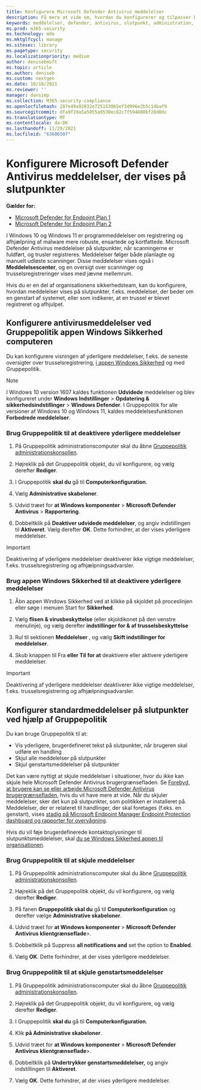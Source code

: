 ```yaml
---
title: Konfigurere Microsoft Defender Antivirus meddelelser
description: Få mere at vide om, hvordan du konfigurerer og tilpasser både standardmeddelelser Microsoft Defender Antivirus andre meddelelser på slutpunkter.
keywords: meddelelser, defender, antivirus, slutpunkt, administration, administrator
ms.prod: m365-security
ms.technology: mde
ms.mktglfcycl: manage
ms.sitesec: library
ms.pagetype: security
ms.localizationpriority: medium
author: denisebmsft
ms.topic: article
ms.author: deniseb
ms.custom: nextgen
ms.date: 10/18/2021
ms.reviewer: ''
manager: dansimp
ms.collection: M365-security-compliance
ms.openlocfilehash: 287e49a92032e725153065ef3d996e2b5c14baf9
ms.sourcegitcommit: dfa9f28a5a5055a9530ec82c7f594808bf28d0dc
ms.translationtype: MT
ms.contentlocale: da-DK
ms.lasthandoff: 11/29/2021
ms.locfileid: "63606507"
---
```

# <a name="configure-microsoft-defender-antivirus-notifications-that-appear-on-endpoints"></a>Konfigurere Microsoft Defender Antivirus meddelelser, der vises på slutpunkter

**Gælder for:**

- [Microsoft Defender for Endpoint Plan 1](https://go.microsoft.com/fwlink/p/?linkid=2154037)
- [Microsoft Defender for Endpoint Plan 2](https://go.microsoft.com/fwlink/p/?linkid=2154037)

I Windows 10 og Windows 11 er programmeddelelser om registrering og afhjælpning af malware mere robuste, ensartede og kortfattede. Microsoft Defender Antivirus meddelelser på slutpunkter, når scanningerne er fuldført, og trusler registreres. Meddelelser følger både planlagte og manuelt udløste scanninger. Disse meddelelser vises også i **Meddelelsescenter**, og en oversigt over scanninger og trusselsregistreringer vises med jævne mellemrum.

Hvis du er en del af organisationens sikkerhedsteam, kan du konfigurere, hvordan meddelelser vises på slutpunkter, f.eks. meddelelser, der beder om en genstart af systemet, eller som indikerer, at en trussel er blevet registreret og afhjulpet.

## <a name="configure-antivirus-notifications-using-group-policy-or-the-windows-security-app"></a>Konfigurere antivirusmeddelelser ved Gruppepolitik appen Windows Sikkerhed computeren

Du kan konfigurere visningen af yderligere meddelelser, f.eks. de seneste oversigter over trusselsregistrering, [i appen Windows Sikkerhed](microsoft-defender-security-center-antivirus.md) og med Gruppepolitik.

> [!NOTE]
> I Windows 10 version 1607 kaldes funktionen **Udvidede** meddelelser og blev konfigureret under **Windows Indstillinger** \> **Opdatering & sikkerhedsindstillinger** \> **Windows Defender**. I Gruppepolitik for alle versioner af Windows 10 og Windows 11, kaldes meddelelsesfunktionen **Forbedrede meddelelser**.

### <a name="use-group-policy-to-disable-additional-notifications"></a>Brug Gruppepolitik til at deaktivere yderligere meddelelser

1. På Gruppepolitik administrationscomputer skal du åbne [Gruppepolitik administrationskonsollen](/previous-versions/windows/it-pro/windows-server-2008-R2-and-2008/cc731212(v=ws.11)).

2. Højreklik på det Gruppepolitik objekt, du vil konfigurere, og vælg derefter **Rediger**.

3. I Gruppepolitik **skal du** gå til **Computerkonfiguration**.

4. Vælg **Administrative skabeloner**.

5. Udvid træet for **at Windows komponenter** \> **Microsoft Defender Antivirus** >  **Rapportering**.

6. Dobbeltklik på **Deaktiver udvidede meddelelser**, og angiv indstillingen til **Aktiveret**. Vælg derefter **OK**. Dette forhindrer, at der vises yderligere meddelelser.

> [!IMPORTANT]
> Deaktivering af yderligere meddelelser deaktiverer ikke vigtige meddelelser, f.eks. trusselsregistrering og afhjælpningsadvarsler.

### <a name="use-the-windows-security-app-to-disable-additional-notifications"></a>Brug appen Windows Sikkerhed til at deaktivere yderligere meddelelser

1. Åbn appen Windows Sikkerhed ved at klikke på skjoldet på proceslinjen eller søge i menuen Start for **Sikkerhed**.

2. Vælg **flisen & virusbeskyttelse** (eller skjoldikonet på den venstre menulinje), og vælg derefter **indstillinger for & af trusselsbeskyttelse**

3. Rul til sektionen **Meddelelser** , og vælg **Skift indstillinger for meddelelser**.

4. Skub knappen til Fra **eller Til** **for at** deaktivere eller aktivere yderligere meddelelser.

> [!IMPORTANT]
> Deaktivering af yderligere meddelelser deaktiverer ikke vigtige meddelelser, f.eks. trusselsregistrering og afhjælpningsadvarsler.

## <a name="configure-standard-notifications-on-endpoints-using-group-policy"></a>Konfigurer standardmeddelelser på slutpunkter ved hjælp af Gruppepolitik

Du kan bruge Gruppepolitik til at:

- Vis yderligere, brugerdefineret tekst på slutpunkter, når brugeren skal udføre en handling
- Skjul alle meddelelser på slutpunkter
- Skjul genstartsmeddelelser på slutpunkter

Det kan være nyttigt at skjule meddelelser i situationer, hvor du ikke kan skjule hele Microsoft Defender Antivirus brugergrænsefladen. Se [Forebyd, at brugere kan se eller arbejde Microsoft Defender Antivirus brugergrænsefladen](prevent-end-user-interaction-microsoft-defender-antivirus.md), hvis du vil have mere at vide. Når du skjuler meddelelser, sker det kun på slutpunkter, som politikken er installeret på. Meddelelser, der er relateret til handlinger, der skal foretages (f.eks. en genstart), vises [stadig på Microsoft Endpoint Manager Endpoint Protection dashboard og rapporter for overvågning](/configmgr/protect/deploy-use/monitor-endpoint-protection). 

Hvis du vil føje brugerdefinerede kontaktoplysninger til slutpunktsmeddelelser, skal [du se Windows Sikkerhed appen til organisationen](/windows/security/threat-protection/windows-defender-security-center/windows-defender-security-center).

### <a name="use-group-policy-to-hide-notifications"></a>Brug Gruppepolitik til at skjule meddelelser

1. På Gruppepolitik administrationscomputer skal du åbne [Gruppepolitik administrationskonsollen](/previous-versions/windows/it-pro/windows-server-2008-R2-and-2008/cc731212(v=ws.11)).

2. Højreklik på det Gruppepolitik objekt, du vil konfigurere, og vælg derefter **Rediger**.

3. På fanen **Gruppepolitik skal du** gå til **Computerkonfiguration** og derefter vælge **Administrative skabeloner**.

4. Udvid træet for **at Windows komponenter** \> **Microsoft Defender Antivirus klientgrænseflade**\>. 

5. Dobbeltklik på Suppress **all notifications and** set the option to **Enabled**. 

6. Vælg **OK**. Dette forhindrer, at der vises yderligere meddelelser.

### <a name="use-group-policy-to-hide-reboot-notifications"></a>Brug Gruppepolitik til at skjule genstartsmeddelelser

1. På Gruppepolitik administrationscomputer skal du åbne [Gruppepolitik administrationskonsollen](/previous-versions/windows/it-pro/windows-server-2008-R2-and-2008/cc731212(v=ws.11)).

2. Højreklik på det Gruppepolitik objekt, du vil konfigurere, og vælg derefter **Rediger**.

2. I Gruppepolitik **skal du** gå til **Computerkonfiguration**.

3. Klik **på Administrative skabeloner**.

4. Udvid træet for **at Windows komponenter** \> **Microsoft Defender Antivirus klientgrænseflade**\>.

5. Dobbeltklik på **Undertrykker genstartsmeddelelser,** og angiv indstillingen til **Aktiveret**. 

5. Vælg **OK**. Dette forhindrer, at der vises yderligere meddelelser.

